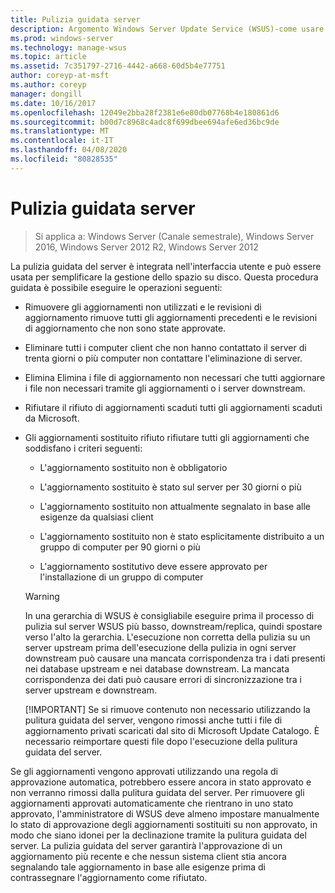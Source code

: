 ```yaml
---
title: Pulizia guidata server
description: Argomento Windows Server Update Service (WSUS)-come usare la pulitura guidata del server per gestire lo spazio su disco
ms.prod: windows-server
ms.technology: manage-wsus
ms.topic: article
ms.assetid: 7c351797-2716-4442-a668-60d5b4e77751
author: coreyp-at-msft
ms.author: coreyp
manager: dongill
ms.date: 10/16/2017
ms.openlocfilehash: 12049e2bba28f2381e6e80db07768b4e180861d6
ms.sourcegitcommit: b00d7c8968c4adc8f699dbee694afe6ed36bc9de
ms.translationtype: MT
ms.contentlocale: it-IT
ms.lasthandoff: 04/08/2020
ms.locfileid: "80828535"
---
```

# <a name="the-server-cleanup-wizard"></a>Pulizia guidata server

>Si applica a: Windows Server (Canale semestrale), Windows Server 2016, Windows Server 2012 R2, Windows Server 2012

La pulizia guidata del server è integrata nell'interfaccia utente e può essere usata per semplificare la gestione dello spazio su disco. Questa procedura guidata è possibile eseguire le operazioni seguenti:

- Rimuovere gli aggiornamenti non utilizzati e le revisioni di aggiornamento rimuove tutti gli aggiornamenti precedenti e le revisioni di aggiornamento che non sono state approvate.

- Eliminare tutti i computer client che non hanno contattato il server di trenta giorni o più computer non contattare l'eliminazione di server.

- Elimina Elimina i file di aggiornamento non necessari che tutti aggiornare i file non necessari tramite gli aggiornamenti o i server downstream.

- Rifiutare il rifiuto di aggiornamenti scaduti tutti gli aggiornamenti scaduti da Microsoft.

- Gli aggiornamenti sostituito rifiuto rifiutare tutti gli aggiornamenti che soddisfano i criteri seguenti:

  -   L'aggiornamento sostituito non è obbligatorio

  -   L'aggiornamento sostituito è stato sul server per 30 giorni o più

  -   L'aggiornamento sostituito non attualmente segnalato in base alle esigenze da qualsiasi client

  -   L'aggiornamento sostituito non è stato esplicitamente distribuito a un gruppo di computer per 90 giorni o più

  -   L'aggiornamento sostitutivo deve essere approvato per l'installazione di un gruppo di computer

  > [!WARNING]
  >  In una gerarchia di WSUS è consigliabile eseguire prima il processo di pulizia sul server WSUS più basso, downstream/replica, quindi spostare verso l'alto la gerarchia. L'esecuzione non corretta della pulizia su un server upstream prima dell'esecuzione della pulizia in ogni server downstream può causare una mancata corrispondenza tra i dati presenti nei database upstream e nei database downstream. La mancata corrispondenza dei dati può causare errori di sincronizzazione tra i server upstream e downstream. 
  > 
  > [!IMPORTANT]
  >  Se si rimuove contenuto non necessario utilizzando la pulitura guidata del server, vengono rimossi anche tutti i file di aggiornamento privati scaricati dal sito di Microsoft Update Catalogo. È necessario reimportare questi file dopo l'esecuzione della pulitura guidata del server. 

Se gli aggiornamenti vengono approvati utilizzando una regola di approvazione automatica, potrebbero essere ancora in stato approvato e non verranno rimossi dalla pulitura guidata del server. Per rimuovere gli aggiornamenti approvati automaticamente che rientrano in uno stato approvato, l'amministratore di WSUS deve almeno impostare manualmente lo stato di approvazione degli aggiornamenti sostituiti su non approvato, in modo che siano idonei per la declinazione tramite la pulitura guidata del server. La pulizia guidata del server garantirà l'approvazione di un aggiornamento più recente e che nessun sistema client stia ancora segnalando tale aggiornamento in base alle esigenze prima di contrassegnare l'aggiornamento come rifiutato.





